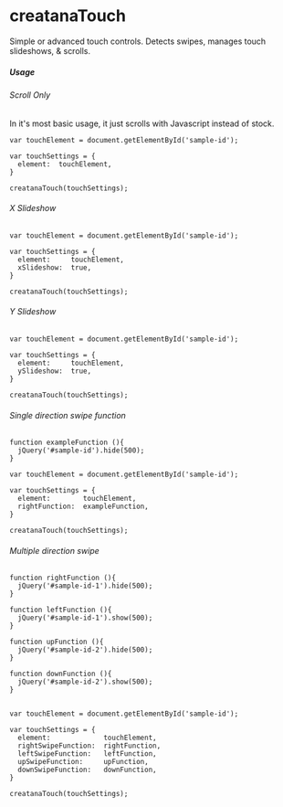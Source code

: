 # creatanaTouch
Simple or advanced touch controls. Detects swipes, manages touch slideshows, &amp; scrolls.

##### Usage


###### Scroll Only
In it's most basic usage, it just scrolls with Javascript instead of stock.
  ```
  var touchElement = document.getElementById('sample-id');
  
  var touchSettings = {
    element:  touchElement,
  }
  
  creatanaTouch(touchSettings);
  ```
###### X Slideshow
  ```
  var touchElement = document.getElementById('sample-id');
  
  var touchSettings = {
    element:     touchElement,
    xSlideshow:  true,
  }
  
  creatanaTouch(touchSettings);
  ```
###### Y Slideshow
  ```
  var touchElement = document.getElementById('sample-id');
  
  var touchSettings = {
    element:     touchElement,
    ySlideshow:  true,
  }
  
  creatanaTouch(touchSettings);
  ```
###### Single direction swipe function
  ```
  function exampleFunction (){
    jQuery('#sample-id').hide(500);
  }
  
  var touchElement = document.getElementById('sample-id');
  
  var touchSettings = {
    element:        touchElement,
    rightFunction:  exampleFunction,
  }
  
  creatanaTouch(touchSettings);
  ```
###### Multiple direction swipe
  ```
  function rightFunction (){
    jQuery('#sample-id-1').hide(500);
  }
  
  function leftFunction (){
    jQuery('#sample-id-1').show(500);
  }
  
  function upFunction (){
    jQuery('#sample-id-2').hide(500);
  }
  
  function downFunction (){
    jQuery('#sample-id-2').show(500);
  }
  
  
  var touchElement = document.getElementById('sample-id');
  
  var touchSettings = {
    element:             touchElement,
    rightSwipeFunction:  rightFunction,
    leftSwipeFunction:   leftFunction,
    upSwipeFunction:     upFunction,
    downSwipeFunction:   downFunction,
  }
  
  creatanaTouch(touchSettings);
  ```
  
